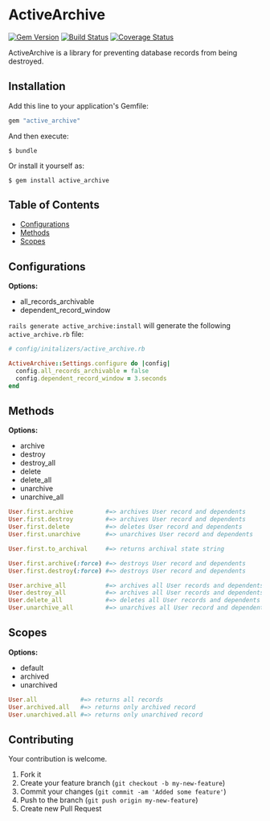 # ActiveArchive

[![Gem Version](https://badge.fury.io/rb/active_archive.svg)](http://badge.fury.io/rb/active_archive)
[![Build Status](https://travis-ci.org/drexed/active_archive.svg?branch=master)](https://travis-ci.org/drexed/active_archive)
[![Coverage Status](https://coveralls.io/repos/github/drexed/active_archive/badge.svg?branch=master)](https://coveralls.io/github/drexed/active_archive?branch=master)

ActiveArchive is a library for preventing database records from being destroyed.

## Installation

Add this line to your application's Gemfile:

```ruby
gem "active_archive"
```

And then execute:

    $ bundle

Or install it yourself as:

    $ gem install active_archive

## Table of Contents

* [Configurations](#configurations)
* [Methods](#methods)
* [Scopes](#scopes)

## Configurations

**Options:**
 * all_records_archivable
 * dependent_record_window

`rails generate active_archive:install` will generate the following `active_archive.rb` file:

```ruby
# config/initalizers/active_archive.rb

ActiveArchive::Settings.configure do |config|
  config.all_records_archivable = false
  config.dependent_record_window = 3.seconds
end
```

## Methods

**Options:**
 * archive
 * destroy
 * destroy_all
 * delete
 * delete_all
 * unarchive
 * unarchive_all

```ruby
User.first.archive         #=> archives User record and dependents
User.first.destroy         #=> archives User record and dependents
User.first.delete          #=> deletes User record and dependents
User.first.unarchive       #=> unarchives User record and dependents

User.first.to_archival     #=> returns archival state string

User.first.archive(:force) #=> destroys User record and dependents
User.first.destroy(:force) #=> destroys User record and dependents

User.archive_all           #=> archives all User records and dependents
User.destroy_all           #=> archives all User records and dependents
User.delete_all            #=> deletes all User records and dependents
User.unarchive_all         #=> unarchives all User record and dependents
```

## Scopes

**Options:**
 * default
 * archived
 * unarchived

```ruby
User.all            #=> returns all records
User.archived.all   #=> returns only archived record
User.unarchived.all #=> returns only unarchived record
```

## Contributing

Your contribution is welcome.

1. Fork it
2. Create your feature branch (`git checkout -b my-new-feature`)
3. Commit your changes (`git commit -am 'Added some feature'`)
4. Push to the branch (`git push origin my-new-feature`)
5. Create new Pull Request
